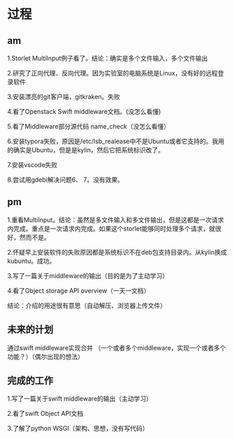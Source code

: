 # 过程

## am

1.Storlet MultiInput例子看了。结论：确实是多个文件输入，多个文件输出

2.研究了正向代理、反向代理。因为实验室的电脑系统是Linux，没有好的远程登录软件

3.安装漂亮的git客户端，gitkraken。失败

4.看了Openstack Swift middleware文档。(没怎么看懂)

5.看了Middleware部分源代码 name_check（没怎么看懂）

6.安装typora失败，原因是/etc/lsb_realease中不是Ubuntu或者它支持的。我用的确实是Ubuntu，但是是kylin，然后它把系统标识改了。

7.安装vscode失败

8.尝试用gdebi解决问题6、 7。没有效果。

## pm

1.重看MultiInput。结论：虽然是多文件输入和多文件输出，但是这都是一次请求内完成。重点是一次请求内完成。如果这个storlet能够同时处理多个请求，就很好，然而不是。

2.怀疑早上安装软件的失败原因都是系统标识不在deb包支持目录内。从kylin换成kubuntu。成功。

3.写了一篇关于middleware的输出（目的是为了主动学习）

4.看了Object storage API overview（一天一文档）

结论：介绍的用途很有意思（自动解压、浏览器上传文件）

## 未来的计划

通过swift middleware实现合并 （一个或者多个middleware，实现一个或者多个功能？）（偶尔出现的想法）

## 完成的工作

1.写了一篇关于swift middleware的输出（主动学习）

2.看了swift Object API文档

3.了解了python WSGI（架构、思想，没有写代码）